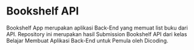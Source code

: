 # Bookshelf API
Bookshelf App merupakan aplikasi Back-End yang memuat list buku dari API. Repository ini merupakan hasil Submission Bookshelf API dari kelas Belajar Membuat Aplikasi Back-End untuk Pemula oleh Dicoding.
